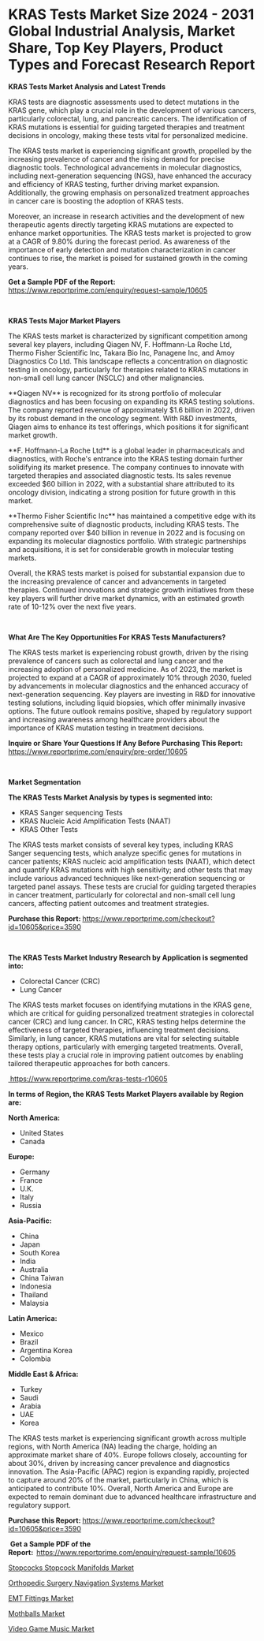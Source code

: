 <p><h1>KRAS Tests Market Size 2024 - 2031 Global Industrial Analysis, Market Share, Top Key Players, Product Types and Forecast Research Report</h1></p><p><strong>KRAS Tests Market Analysis and Latest Trends</strong></p>
<p><p>KRAS tests are diagnostic assessments used to detect mutations in the KRAS gene, which play a crucial role in the development of various cancers, particularly colorectal, lung, and pancreatic cancers. The identification of KRAS mutations is essential for guiding targeted therapies and treatment decisions in oncology, making these tests vital for personalized medicine.</p><p>The KRAS tests market is experiencing significant growth, propelled by the increasing prevalence of cancer and the rising demand for precise diagnostic tools. Technological advancements in molecular diagnostics, including next-generation sequencing (NGS), have enhanced the accuracy and efficiency of KRAS testing, further driving market expansion. Additionally, the growing emphasis on personalized treatment approaches in cancer care is boosting the adoption of KRAS tests.</p><p>Moreover, an increase in research activities and the development of new therapeutic agents directly targeting KRAS mutations are expected to enhance market opportunities. The KRAS tests market is projected to grow at a CAGR of 9.80% during the forecast period. As awareness of the importance of early detection and mutation characterization in cancer continues to rise, the market is poised for sustained growth in the coming years.</p></p>
<p><strong>Get a Sample PDF of the Report:&nbsp;</strong> <a href="https://www.reportprime.com/enquiry/request-sample/10605?utm_campaign=28&utm_medium=2&utm_source=Github&utm_content=ia&utm_term=25122024&utm_id=kras-tests">https://www.reportprime.com/enquiry/request-sample/10605</a></p>
<p>&nbsp;</p>
<p><strong>KRAS Tests Major Market Players</strong></p>
<p><p>The KRAS tests market is characterized by significant competition among several key players, including Qiagen NV, F. Hoffmann-La Roche Ltd, Thermo Fisher Scientific Inc, Takara Bio Inc, Panagene Inc, and Amoy Diagnostics Co Ltd. This landscape reflects a concentration on diagnostic testing in oncology, particularly for therapies related to KRAS mutations in non-small cell lung cancer (NSCLC) and other malignancies.</p><p>**Qiagen NV** is recognized for its strong portfolio of molecular diagnostics and has been focusing on expanding its KRAS testing solutions. The company reported revenue of approximately $1.6 billion in 2022, driven by its robust demand in the oncology segment. With R&D investments, Qiagen aims to enhance its test offerings, which positions it for significant market growth.</p><p>**F. Hoffmann-La Roche Ltd** is a global leader in pharmaceuticals and diagnostics, with Roche's entrance into the KRAS testing domain further solidifying its market presence. The company continues to innovate with targeted therapies and associated diagnostic tests. Its sales revenue exceeded $60 billion in 2022, with a substantial share attributed to its oncology division, indicating a strong position for future growth in this market.</p><p>**Thermo Fisher Scientific Inc** has maintained a competitive edge with its comprehensive suite of diagnostic products, including KRAS tests. The company reported over $40 billion in revenue in 2022 and is focusing on expanding its molecular diagnostics portfolio. With strategic partnerships and acquisitions, it is set for considerable growth in molecular testing markets.</p><p>Overall, the KRAS tests market is poised for substantial expansion due to the increasing prevalence of cancer and advancements in targeted therapies. Continued innovations and strategic growth initiatives from these key players will further drive market dynamics, with an estimated growth rate of 10-12% over the next five years.</p></p>
<p>&nbsp;</p>
<p><strong>What Are The Key Opportunities For KRAS Tests Manufacturers?</strong></p>
<p><p>The KRAS tests market is experiencing robust growth, driven by the rising prevalence of cancers such as colorectal and lung cancer and the increasing adoption of personalized medicine. As of 2023, the market is projected to expand at a CAGR of approximately 10% through 2030, fueled by advancements in molecular diagnostics and the enhanced accuracy of next-generation sequencing. Key players are investing in R&D for innovative testing solutions, including liquid biopsies, which offer minimally invasive options. The future outlook remains positive, shaped by regulatory support and increasing awareness among healthcare providers about the importance of KRAS mutation testing in treatment decisions.</p></p>
<p><strong>Inquire or Share Your Questions If Any Before Purchasing This Report:</strong> <a href="https://www.reportprime.com/enquiry/pre-order/10605?utm_campaign=28&utm_medium=2&utm_source=Github&utm_content=ia&utm_term=25122024&utm_id=kras-tests">https://www.reportprime.com/enquiry/pre-order/10605</a></p>
<p>&nbsp;</p>
<p><strong>Market Segmentation</strong></p>
<p><strong>The KRAS Tests Market Analysis by types is segmented into:</strong></p>
<p><ul><li>KRAS Sanger sequencing Tests</li><li>KRAS Nucleic Acid Amplification Tests (NAAT)</li><li>KRAS Other Tests</li></ul></p>
<p><p>The KRAS tests market consists of several key types, including KRAS Sanger sequencing tests, which analyze specific genes for mutations in cancer patients; KRAS nucleic acid amplification tests (NAAT), which detect and quantify KRAS mutations with high sensitivity; and other tests that may include various advanced techniques like next-generation sequencing or targeted panel assays. These tests are crucial for guiding targeted therapies in cancer treatment, particularly for colorectal and non-small cell lung cancers, affecting patient outcomes and treatment strategies.</p></p>
<p><strong>Purchase this Report:&nbsp;</strong><a href="https://www.reportprime.com/checkout?id=10605&price=3590&utm_campaign=28&utm_medium=2&utm_source=Github&utm_content=ia&utm_term=25122024&utm_id=kras-tests">https://www.reportprime.com/checkout?id=10605&price=3590</a></p>
<p>&nbsp;</p>
<p><strong>The KRAS Tests Market Industry Research by Application is segmented into:</strong></p>
<p><ul><li>Colorectal Cancer (CRC)</li><li>Lung Cancer</li></ul></p>
<p><p>The KRAS tests market focuses on identifying mutations in the KRAS gene, which are critical for guiding personalized treatment strategies in colorectal cancer (CRC) and lung cancer. In CRC, KRAS testing helps determine the effectiveness of targeted therapies, influencing treatment decisions. Similarly, in lung cancer, KRAS mutations are vital for selecting suitable therapy options, particularly with emerging targeted treatments. Overall, these tests play a crucial role in improving patient outcomes by enabling tailored therapeutic approaches for both cancers.</p></p>
<p><a href="https://www.reportprime.com/kras-tests-r10605?utm_campaign=28&utm_medium=2&utm_source=Github&utm_content=ia&utm_term=25122024&utm_id=kras-tests">&nbsp;https://www.reportprime.com/kras-tests-r10605</a></p>
<p><strong>In terms of Region, the KRAS Tests Market Players available by Region are:</strong></p>
<p>
    <p> <strong> North America: </strong>
        <ul>
            <li>United States</li>
            <li>Canada</li>
        </ul>
        </p> 
    <p> <strong> Europe: </strong>
        <ul>
            <li>Germany</li>
            <li>France</li>
            <li>U.K.</li>
            <li>Italy</li>
            <li>Russia</li>
        </ul>
        </p> 
    <p> <strong> Asia-Pacific: </strong>
        <ul>
            <li>China</li>
            <li>Japan</li>
            <li>South Korea</li>
            <li>India</li>
            <li>Australia</li>
            <li>China Taiwan</li>
            <li>Indonesia</li>
            <li>Thailand</li>
            <li>Malaysia</li>
        </ul>
        </p> 
    <p> <strong> Latin America: </strong>
        <ul>
            <li>Mexico</li>
            <li>Brazil</li>
            <li>Argentina Korea</li>
            <li>Colombia</li>
        </ul>
        </p> 
    <p> <strong> Middle East & Africa: </strong>
        <ul>
            <li>Turkey</li>
            <li>Saudi</li>
            <li>Arabia</li>
            <li>UAE</li>
            <li>Korea</li>
        </ul>
    </p>
    </p>
<p><p>The KRAS tests market is experiencing significant growth across multiple regions, with North America (NA) leading the charge, holding an approximate market share of 40%. Europe follows closely, accounting for about 30%, driven by increasing cancer prevalence and diagnostics innovation. The Asia-Pacific (APAC) region is expanding rapidly, projected to capture around 20% of the market, particularly in China, which is anticipated to contribute 10%. Overall, North America and Europe are expected to remain dominant due to advanced healthcare infrastructure and regulatory support.</p></p>
<p><strong>Purchase this Report: </strong><a href="https://www.reportprime.com/checkout?id=10605&price=3590&utm_campaign=28&utm_medium=2&utm_source=Github&utm_content=ia&utm_term=25122024&utm_id=kras-tests">https://www.reportprime.com/checkout?id=10605&price=3590</a></p>
<p>&nbsp;<strong>Get a Sample PDF of the Report:&nbsp;&nbsp;</strong><a href="https://www.reportprime.com/enquiry/request-sample/10605?utm_campaign=28&utm_medium=2&utm_source=Github&utm_content=ia&utm_term=25122024&utm_id=kras-tests">https://www.reportprime.com/enquiry/request-sample/10605</a></p>
<p><strong></strong></p>
<p><p><a href="https://github.com/LilianFaulkner65/Market-Research-Report-List-1/blob/main/stopcocks-stopcock-manifolds-market.md?utm_campaign=28&utm_medium=2&utm_source=Github&utm_content=ia&utm_term=25122024&utm_id=kras-tests">Stopcocks Stopcock Manifolds Market</a></p><p><a href="https://github.com/SamiaChowdhury801/Market-Research-Report-List-1/blob/main/orthopedic-surgery-navigation-systems-market.md?utm_campaign=28&utm_medium=2&utm_source=Github&utm_content=ia&utm_term=25122024&utm_id=kras-tests">Orthopedic Surgery Navigation Systems Market</a></p><p><a href="https://www.linkedin.com/pulse/emt-fittings-market-analysisbased-predicted-107-cagr-growth-from-svaof?utm_campaign=28&utm_medium=2&utm_source=Github&utm_content=ia&utm_term=25122024&utm_id=kras-tests">EMT Fittings Market</a></p><p><a href="https://www.linkedin.com/pulse/mothballs-market-forecast-key-players-analysis-from-2024-2031-zlese?utm_campaign=28&utm_medium=2&utm_source=Github&utm_content=ia&utm_term=25122024&utm_id=kras-tests">Mothballs Market</a></p><p><a href="https://www.linkedin.com/pulse/video-game-music-market-scope-shows-upward-growth-projected-zic4e?utm_campaign=28&utm_medium=2&utm_source=Github&utm_content=ia&utm_term=25122024&utm_id=kras-tests">Video Game Music Market</a></p></p>